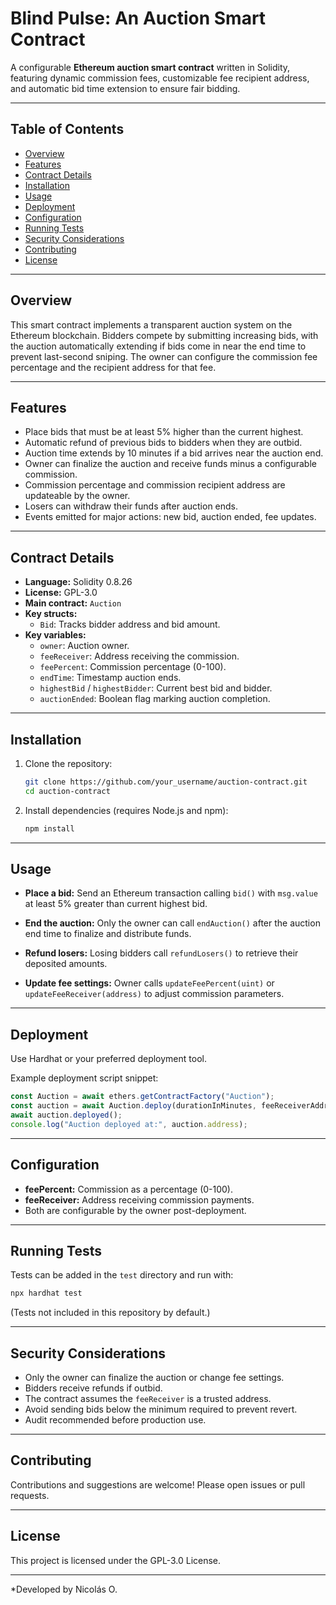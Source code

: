 
# Blind Pulse: An Auction Smart Contract

A configurable **Ethereum auction smart contract** written in Solidity, featuring dynamic commission fees, customizable fee recipient address, and automatic bid time extension to ensure fair bidding.

---

## Table of Contents

- [Overview](#overview)
- [Features](#features)
- [Contract Details](#contract-details)
- [Installation](#installation)
- [Usage](#usage)
- [Deployment](#deployment)
- [Configuration](#configuration)
- [Running Tests](#running-tests)
- [Security Considerations](#security-considerations)
- [Contributing](#contributing)
- [License](#license)

---

## Overview

This smart contract implements a transparent auction system on the Ethereum blockchain. Bidders compete by submitting increasing bids, with the auction automatically extending if bids come in near the end time to prevent last-second sniping. The owner can configure the commission fee percentage and the recipient address for that fee.

---

## Features

- Place bids that must be at least 5% higher than the current highest.
- Automatic refund of previous bids to bidders when they are outbid.
- Auction time extends by 10 minutes if a bid arrives near the auction end.
- Owner can finalize the auction and receive funds minus a configurable commission.
- Commission percentage and commission recipient address are updateable by the owner.
- Losers can withdraw their funds after auction ends.
- Events emitted for major actions: new bid, auction ended, fee updates.

---

## Contract Details

- **Language:** Solidity 0.8.26
- **License:** GPL-3.0
- **Main contract:** `Auction`
- **Key structs:**
  - `Bid`: Tracks bidder address and bid amount.
- **Key variables:**
  - `owner`: Auction owner.
  - `feeReceiver`: Address receiving the commission.
  - `feePercent`: Commission percentage (0-100).
  - `endTime`: Timestamp auction ends.
  - `highestBid` / `highestBidder`: Current best bid and bidder.
  - `auctionEnded`: Boolean flag marking auction completion.

---

## Installation

1. Clone the repository:
   ```bash
   git clone https://github.com/your_username/auction-contract.git
   cd auction-contract
   ```

2. Install dependencies (requires Node.js and npm):
   ```bash
   npm install
   ```

---

## Usage

- **Place a bid:**
  Send an Ethereum transaction calling `bid()` with `msg.value` at least 5% greater than current highest bid.

- **End the auction:**
  Only the owner can call `endAuction()` after the auction end time to finalize and distribute funds.

- **Refund losers:**
  Losing bidders call `refundLosers()` to retrieve their deposited amounts.

- **Update fee settings:**
  Owner calls `updateFeePercent(uint)` or `updateFeeReceiver(address)` to adjust commission parameters.

---

## Deployment

Use Hardhat or your preferred deployment tool.

Example deployment script snippet:

```js
const Auction = await ethers.getContractFactory("Auction");
const auction = await Auction.deploy(durationInMinutes, feeReceiverAddress, feePercent);
await auction.deployed();
console.log("Auction deployed at:", auction.address);
```

---

## Configuration

- **feePercent:** Commission as a percentage (0-100).
- **feeReceiver:** Address receiving commission payments.
- Both are configurable by the owner post-deployment.

---

## Running Tests

Tests can be added in the `test` directory and run with:

```bash
npx hardhat test
```

(Tests not included in this repository by default.)

---

## Security Considerations

- Only the owner can finalize the auction or change fee settings.
- Bidders receive refunds if outbid.
- The contract assumes the `feeReceiver` is a trusted address.
- Avoid sending bids below the minimum required to prevent revert.
- Audit recommended before production use.

---

## Contributing

Contributions and suggestions are welcome! Please open issues or pull requests.

---

## License

This project is licensed under the GPL-3.0 License.

---

*Developed by Nicolás O.
